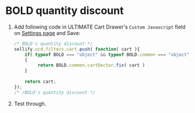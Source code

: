 # BOLD quantity discount

1. Add following code in ULTIMATE Cart Drawer's `Custom Javascript` field on [Settings page](https://ucd.sellifyapps.com/settings) and Save:

    ```jsx
    /* BOLD's quantity discount */
    sellify.ucd.filters.cart.push( function( cart ){
    	if( typeof BOLD === "object" && typeof BOLD.common === "object" && typeof BOLD.common.cartDoctor === "object" && typeof BOLD.common.cartDoctor.fix === "function" )
    	{
    		 return BOLD.common.cartDoctor.fix( cart )
    	}
    	
    	return cart;
    });
    /* /BOLD's quantity discount */
    ```

2. Test through.